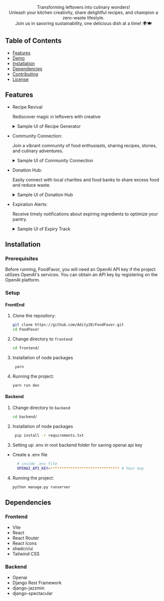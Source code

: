 <p align="center">
    Transforming leftovers into culinary wonders! <br/>
    Unleash your kitchen creativity, share delightful recipes, and champion a zero-waste lifestyle. <br>
    Join us in savoring sustainability, one delicious dish at a time! 🌍🍽️
</p>

## Table of Contents

- [Features](#features)
- [Demo](#demo)
- [Installation](#installation)
- [Dependencies](#dependencies)
- [Contributing](#contributing)
- [License](#license)

## Features

- Recipe Revival

  Rediscover magic in leftovers with creative

  <details>
    <summary> Sample UI of Recipe Generator</summary>
    <img src="https://github.com/SusheelThapa/Quine-ZeroSpoil/assets/83631265/6859f5d2-9633-47bd-a90e-f72ac372e058" width=750/>
  </details>

- Community Connection:

  Join a vibrant community of food enthusiasts, sharing recipes, stories, and culinary adventures.

  <details>
    <summary> Sample UI of Community Connection</summary>
    <img src="https://github.com/SusheelThapa/Quine-ZeroSpoil/assets/83631265/3b078fb5-c04f-40d0-ade2-337d2efd1a1c" width=750/>
  </details>

- Donation Hub:

  Easily connect with local charities and food banks to share excess food and reduce waste.

  <details>
    <summary> Sample UI of Donation Hub</summary>
    <img src="https://github.com/SusheelThapa/Quine-ZeroSpoil/assets/83631265/20063ba6-0490-4514-b1bb-42e9bf4938ee" width=750/>
  </details>

- Expiration Alerts:

  Receive timely notifications about expiring ingredients to optimize your pantry.

  <details>
    <summary> Sample UI of Expiry Track </summary>
    <img src="https://github.com/SusheelThapa/Quine-ZeroSpoil/assets/83631265/2ed8605d-b10d-47a9-be42-729348b8f03d" width=750/>
  </details>

## Installation

### Prerequisites

Before running, FoodFavor, you will need an OpenAI API key if the project utilizes OpenAI's services. You can obtain an API key by registering on the OpenAI platform.

### Setup

#### FrontEnd

1. Clone the repository:

   ```bash
   git clone https://github.com/Adity20/FoodFavor.git
   cd FoodFavor
   ```

2. Change directory to `frontend`

   ```bash
   cd frontend/
   ```

3. Installation of node packages

   ```bash
    yarn
   ```

4. Running the project:

   ```bash
   yarn run dev
   ```

#### Backend

1. Change directory to `backend`

   ```bash
   cd backend/
   ```

2. Installation of node packages

   ```bash
    pip install -r requirements.txt
   ```

3. Setting up .env in root backend folder for saving openai api key

  - Create a .env file 
    
    ```bash 
      # inside .env file
      OPENAI_API_KEY=******************************* # Your key 
    ```

4. Running the project:

   ```bash
   python manage.py runserver
   ```


## Dependencies

### Frontend
- Vite
- React
- React Router
- React Icons
- shadcn/ui
- Tailwind CSS


### Backend
- Openai 
- Django Rest Framework
- django-jazzmin 
- django-spectacular
